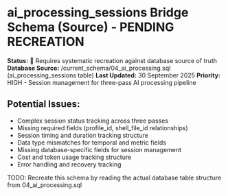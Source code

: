 # ai_processing_sessions Bridge Schema (Source) - PENDING RECREATION

**Status:** 🚧 Requires systematic recreation against database source of truth
**Database Source:** /current_schema/04_ai_processing.sql (ai_processing_sessions table)
**Last Updated:** 30 September 2025
**Priority:** HIGH - Session management for three-pass AI processing pipeline

## Potential Issues:
- Complex session status tracking across three passes
- Missing required fields (profile_id, shell_file_id relationships)
- Session timing and duration tracking structure
- Data type mismatches for temporal and metric fields
- Missing database-specific fields for session management
- Cost and token usage tracking structure
- Error handling and recovery tracking

TODO: Recreate this schema by reading the actual database table structure from 04_ai_processing.sql